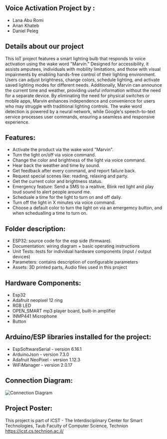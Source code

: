 ## Voice Activation Project by : 
* Lana Abu Romi
* Anan Khateb
* Daniel Peleg
  
## Details about our project
This IoT project features a smart lighting bulb that responds to voice activation using the wake word "Marvin." Designed for accessibility, it assists amputees, individuals with mobility limitations, and those with visual impairments by enabling hands-free control of their lighting environment.
Users can adjust brightness, change colors, schedule lighting, and activate saved lighting modes for different needs. Additionally, Marvin can announce the current time and weather, providing useful information without the need for a separate device. By eliminating the need for physical switches or mobile apps, Marvin enhances independence and convenience for users who may struggle with traditional lighting controls.
The wake word detection is powered by a neural network, while Google's speech-to-text service processes user commands, ensuring a seamless and responsive experience.

## Features:
* Activate the product via the wake word "Marvin".
* Turn the light on/off via voice command.
* Change the color and brightness of the light via voice command.
* Hear back the weather and time by sound.
* Get feedback after every command, and report failure back.
* Request special scenes like: reading, relaxing and party.
* Get the current color and brightness status.
* Emergency feature: Send a SMS to a realtive, Blink red light and play loud sound to alert people around me.
* Scheduale a time for the light to turn on and off daily.
* Turn off the light in X minutes via voice command.
* Choose a default color to turn the light on via an emergemcy button, and when schedualling a time to turn on.
 
## Folder description:
* ESP32: source code for the esp side (firmware).
* Documentation: wiring diagram + basic operating instructions
* Unit Tests: tests for individual hardware components (input / output devices)
* Parameters: contains description of configurable parameters 
* Assets: 3D printed parts, Audio files used in this project

## Hardware Components:
* Esp32
* Adafruit neopixel 12 ring 
* RGB LED
* OPEN_SMART mp3 player board, built-in amplifier 
* INMP441 Microphone
* Button

## Arduino/ESP libraries installed for the project:
* EspSoftwareSerial - version 6.16.1
* ArduinoJson - version 7.3.0
* Adafruit NeoPixel - version 1.12.3
* WiFiManager - version 2.0.17

## Connection Diagram:
![Connection Diagram](https://github.com/user-attachments/assets/f96d4047-e5e3-4680-9c84-886f65507650)


## Project Poster:
 
This project is part of ICST - The Interdisciplinary Center for Smart Technologies, Taub Faculty of Computer Science, Technion
https://icst.cs.technion.ac.il/
